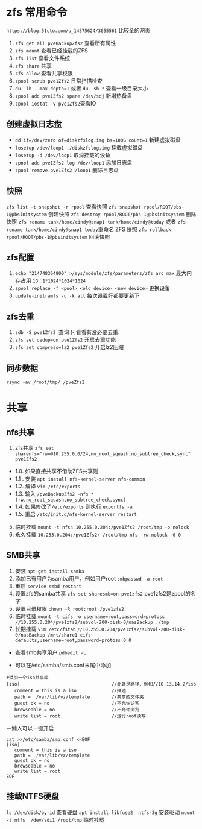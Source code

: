 # zfs 常用命令
`https://blog.51cto.com/u_14575624/3655561` 比较全的网页
1. `zfs get all pveBackupZfs2` 查看所有属性
2. `zfs mount` 查看已经挂载的ZFS
3. `zfs list` 查看文件系统
4. `zfs share` 共享
5. `zfs allow` 查看共享权限
6. `zpool scrub pve1Zfs2` 日常扫描检查
7. `du -lh --max-depth=1` 或者 `du -sh *` 查看一级目录大小
8. `zpool add pve1Zfs2 spare /dev/sdj` 新增热备盘
9. `zpool iostat -v pve1Zfs2`查看IO
## 创建虚拟日志盘
- `dd if=/dev/zero of=diskzfslog.img bs=100G count=1` 新建虚拟磁盘
- `losetup /dev/loop1 ./diskzfslog.img` 挂载虚拟磁盘
- `losetup -d /dev/loop1` 取消挂载的设备
- `zpool add pve1Zfs2 log /dev/loop1` 添加日志盘
- `zpool remove pve1Zfs2 /loop1` 删除日志盘

## 快照
`zfs list -t snapshot -r rpool` 查看快照
`zfs snapshot rpool/ROOT/pbs-1@pbsinitsystem` 创建快照
`zfs destroy rpool/ROOT/pbs-1@pbsinitsystem` 删除快照
`zfs rename tank/home/cindy@snap1 tank/home/cindy@today` 或者 `zfs rename tank/home/cindy@snap1 today`重命名 ZFS 快照
`zfs rollback rpool/ROOT/pbs-1@pbsinitsystem` 回滚快照
## zfs配置
1. `echo "214748364800" >/sys/module/zfs/parameters/zfs_arc_max` 最大内存占用 `1G：1*1024*1024*1024` 
2. `zpool replace -f <pool> <old device> <new device>` 更换设备
3. `update-initramfs -u -k all` 每次设置好都要更新下
## zfs去重
1. `zdb -S pve1Zfs2 `查询下,看看有没必要去重.
2. `zfs set dedup=on pve1Zfs2` 开启去重功能
3. `zfs set compress=lz2 pve1Zfs2` 开启lz2压缩
## 同步数据
`rsync -av /root/tmp/ /pveZfs2`
# 共享
## nfs共享
1. zfs共享 `zfs set sharenfs="rw=@10.255.0.0/24,no_root_squash,no_subtree_check,sync" pve1Zfs2`
  - 1.0. 如果直接共享不借助ZFS共享则
  - 1.1 . 安装 `apt install nfs-kernel-server nfs-common`
  - 1.2. 编译 `vim /etc/exports`
  - 1.3. 输入 `/pveBackupZfs2 -nfs *(rw,no_root_squash,no_subtree_check,sync)`
  - 1.4. 如果修改了`/etc/exports` 则执行 `exportfs -a`
  - 1.5. 重启 `/etc/init.d/nfs-kernel-server restart`
5. 临时挂载 `mount -t nfs4 10.255.0.204:/pve1Zfs2 /root/tmp -o nolock`
6. 永久挂载 `10.255.0.204:/pve1Zfs2/ /root/tmp nfs  rw,nolock  0 0`


## SMB共享
1. 安装 `apt-get install samba`
2. 添加已有用户为samba用户，例如用户root `smbpasswd -a root`
3. 重启 `service smbd restart`
4. 设置zfs的samba共享 `zfs set sharesmb=on pve1zfs2` pve1zfs2是zpool的名字
5. 设置目录权限 `chown -R root:root /pve1zfs2`
6. 临时挂载 `mount -t cifs -o username=root,password=protoss //10.255.0.204/pve1zfs2/subvol-200-disk-0/nasBackup ./tmp`
7. 长期挂载 `vim /etc/fstab`
 `//10.255.0.204/pve1zfs2/subvol-200-disk-0/nasBackup /mnt/share1 cifs defaults,username=root,password=protoss 0 0`

- 查看smb共享用户
`pdbedit -L`

- 可以在/etc/samba/smb.conf末尾中添加
```
#添加一个iso共享库
[iso]                                  //此处是路径，例如//10.13.14.2/iso
   comment = this is a iso             //描述
   path =  /var/lib/vz/template        //共享的文件夹
   guest ok = no                       //不允许访客
   browseable = no                     //不允许浏览
   write list = root                   //运行root读写
```

－懒人可以一键开启
```
cat >>/etc/samba/smb.conf <<EOF
[iso]                                 
   comment = this is a iso           
   path =  /var/lib/vz/template   
   guest ok = no                   
   browseable = no                  
   write list = root 
EOF
```

## 挂载NTFS硬盘
`ls /dev/disk/by-id` 查看硬盘
`apt install libfuse2  ntfs-3g` 安装驱动
`mount -t ntfs  /dev/sdi1 /root/tmp` 临时挂载